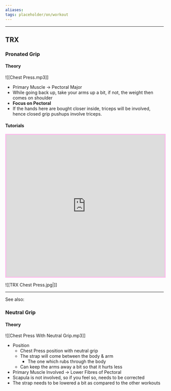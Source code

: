 ```yaml
---
aliases:
tags: placeholder/on/workout 
---
```

---

## TRX
### Pronated Grip
#### Theory 
![[Chest Press.mp3]]
- Primary Muscle → Pectoral Major 
- While going back up, take your arms up a bit, if not, the weight then comes on shoulder 
- **Focus on Pectoral**
- If the hands here are bought closer inside, triceps will be involved, hence closed grip pushups involve triceps.
#### Tutorials
<iframe width='100%' height='450' src='https://www.youtube.com/embed/-vPgHzuRI7I' frameborder='0' allow='accelerometer; autoplay; clipboard-write; encrypted-media; gyroscope; picture-in-picture' allowfullscreen style='border: 3px solid #ffbaeb;'></iframe>


![[TRX Chest Press.jpg|]]

---

See also:





### Neutral Grip
#### Theory 
![[Chest Press With Neutral Grip.mp3]]
- Position 
	- Chest Press position with neutral grip
	- The strap will come between the body & arm
		- The one which rubs through the body
	- Can keep the arms away a bit so that it hurts less
- Primary Muscle Involved → Lower Fibres of Pectoral
- Scapula is not involved, so if you feel so, needs to be corrected
- The strap needs to be lowered a bit as compared to the other workouts


